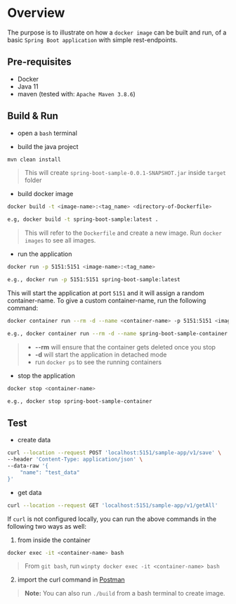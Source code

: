 # Overview

The purpose is to illustrate on how a `docker image` can be built and run, of a basic `Spring Boot application` with simple rest-endpoints.

## Pre-requisites

- Docker
- Java 11
- maven (tested with: `Apache Maven 3.8.6`)

## Build & Run

- open a `bash` terminal

- build the java project
```sh
mvn clean install
```
> This will create `spring-boot-sample-0.0.1-SNAPSHOT.jar` inside `target` folder

- build docker image
```sh
docker build -t <image-name>:<tag_name> <directory-of-Dockerfile>

e.g, docker build -t spring-boot-sample:latest .
```
> This will refer to the `Dockerfile` and create a new image. Run `docker images` to see all images.

- run the application
```sh
docker run -p 5151:5151 <image-name>:<tag_name>

e.g., docker run -p 5151:5151 spring-boot-sample:latest
```

This will start the application at port `5151` and it will assign a random container-name. To give a custom container-name, run the following command:

```sh
docker container run --rm -d --name <container-name> -p 5151:5151 <image-name>:<tag_name>

e.g., docker container run --rm -d --name spring-boot-sample-container -p 5151:5151 spring-boot-sample:latest
```
> - **--rm** will ensure that the container gets deleted once you stop
> - **-d** will start the application in detached mode
> - run `docker ps` to see the running containers

- stop the application
```sh
docker stop <container-name>

e.g., docker stop spring-boot-sample-container
```

## Test

- create data
```sh
curl --location --request POST 'localhost:5151/sample-app/v1/save' \
--header 'Content-Type: application/json' \
--data-raw '{
    "name": "test_data"
}'
```

- get data
```sh
curl --location --request GET 'localhost:5151/sample-app/v1/getAll'
```


If `curl` is not configured locally, you can run the above commands in the following two ways as well:

1. from inside the container
```sh
docker exec -it <container-name> bash
```
> From `git bash`, run `winpty docker exec -it <container-name> bash`

2. import the curl command in [Postman](https://www.postman.com/downloads/)

> **Note:** You can also run `./build` from a bash terminal to create image.